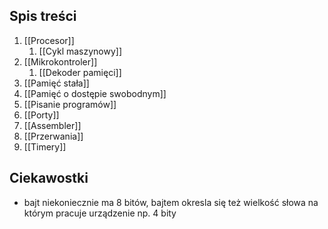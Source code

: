 ## Spis treści
1. [[Procesor]]
	1. [[Cykl maszynowy]]
2. [[Mikrokontroler]]
	1. [[Dekoder pamięci]]
3. [[Pamięć stała]]
4. [[Pamięć o dostępie swobodnym]]
5. [[Pisanie programów]]
6. [[Porty]]
7. [[Assembler]]
8. [[Przerwania]]
9. [[Timery]]

## Ciekawostki
- bajt niekoniecznie ma 8 bitów, bajtem okresla się też wielkość słowa na którym pracuje urządzenie np. 4 bity
